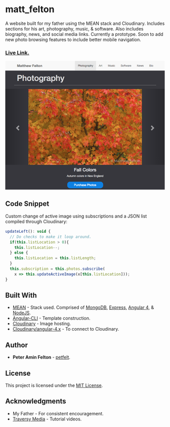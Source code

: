 # matt_felton
A website built for my father using the MEAN stack and Cloudinary. Includes sections for his art, photography, music, & software. Also includes biography, news, and social media links. Currently a prototype. Soon to add new photo browsing features to include better mobile navigation.

### [Live Link.](http://www.matthewfelton.com/)

![Preview Of Photography Page](https://github.com/petfelt/matt_felton/blob/master/media/preview1.png)

## Code Snippet

Custom change of active image using subscriptions and a JSON list compiled through Cloudinary:
```javascript
updateLeft(): void {
  // Do checks to make it loop around.
  if(this.listLocation > 0){
    this.listLocation--;
  } else {
    this.listLocation = this.listLength;
  }
  this.subscription = this.photos.subscribe(
    x => this.updateActiveImage(x[this.listLocation]));
}
```

## Built With

* [MEAN](http://mean.io/) - Stack used. Comprised of [MongoDB](https://www.mongodb.com/), [Express](https://expressjs.com/), [Angular 4](https://angular.io/), & [NodeJS](https://nodejs.org/en/).
* [Angular-CLI](https://cli.angular.io/) - Template construction.
* [Cloudinary](https://cloudinary.com/) - Image hosting.
* [Cloudinary/angular-4.x](https://www.npmjs.com/package/@cloudinary/angular-4.x) - To connect to Cloudinary.

## Author

* **Peter Amin Felton** - [petfelt](https://github.com/petfelt).

## License

This project is licensed under the [MIT License](https://opensource.org/licenses/MIT).

## Acknowledgments

* My Father - For consistent encouragement.
* [Traversy Media](http://traversymedia.com/) - Tutorial videos.
